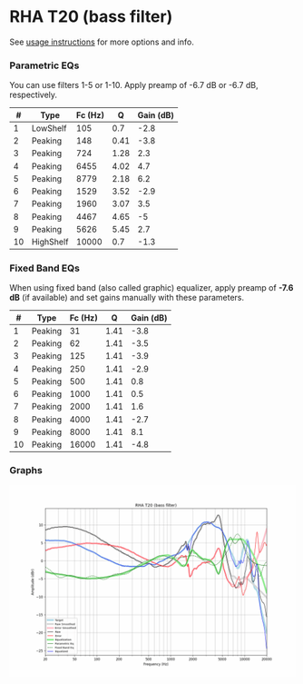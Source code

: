 # RHA T20 (bass filter)
See [usage instructions](https://github.com/jaakkopasanen/AutoEq#usage) for more options and info.

### Parametric EQs
You can use filters 1-5 or 1-10. Apply preamp of -6.7 dB or -6.7 dB, respectively.

|   # | Type      |   Fc (Hz) |    Q |   Gain (dB) |
|-----|-----------|-----------|------|-------------|
|   1 | LowShelf  |       105 | 0.7  |        -2.8 |
|   2 | Peaking   |       148 | 0.41 |        -3.8 |
|   3 | Peaking   |       724 | 1.28 |         2.3 |
|   4 | Peaking   |      6455 | 4.02 |         4.7 |
|   5 | Peaking   |      8779 | 2.18 |         6.2 |
|   6 | Peaking   |      1529 | 3.52 |        -2.9 |
|   7 | Peaking   |      1960 | 3.07 |         3.5 |
|   8 | Peaking   |      4467 | 4.65 |        -5   |
|   9 | Peaking   |      5626 | 5.45 |         2.7 |
|  10 | HighShelf |     10000 | 0.7  |        -1.3 |

### Fixed Band EQs
When using fixed band (also called graphic) equalizer, apply preamp of **-7.6 dB** (if available) and set gains manually with these parameters.

|   # | Type    |   Fc (Hz) |    Q |   Gain (dB) |
|-----|---------|-----------|------|-------------|
|   1 | Peaking |        31 | 1.41 |        -3.8 |
|   2 | Peaking |        62 | 1.41 |        -3.5 |
|   3 | Peaking |       125 | 1.41 |        -3.9 |
|   4 | Peaking |       250 | 1.41 |        -2.9 |
|   5 | Peaking |       500 | 1.41 |         0.8 |
|   6 | Peaking |      1000 | 1.41 |         0.5 |
|   7 | Peaking |      2000 | 1.41 |         1.6 |
|   8 | Peaking |      4000 | 1.41 |        -2.7 |
|   9 | Peaking |      8000 | 1.41 |         8.1 |
|  10 | Peaking |     16000 | 1.41 |        -4.8 |

### Graphs
![](./RHA%20T20%20(bass%20filter).png)
